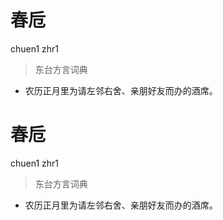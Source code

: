 # 春卮
chuen1 zhr1
> 东台方言词典
- 农历正月里为请左邻右舍、亲朋好友而办的酒席。

# 春卮
chuen1 zhr1
> 东台方言词典
- 农历正月里为请左邻右舍、亲朋好友而办的酒席。
